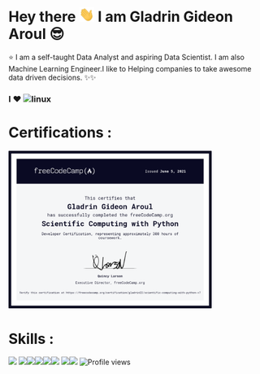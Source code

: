 # Hey there <img src = "https://raw.githubusercontent.com/ABSphreak/ABSphreak/master/gifs/Hi.gif" width = 30px></img> I am Gladrin Gideon Aroul :sunglasses:
:star: I am a self-taught Data Analyst and aspiring Data Scientist. I am also Machine Learning Engineer.I like to  Helping companies to take awesome data driven decisions.
✨✨
### I :heart: <img alt="linux" src="https://img.shields.io/badge/Linux-FCC624?style=for-the-badge&logo=linux&logoColor=black"/>

# Certifications :
<img src = "https://github.com/Gladrin22/Gladrin22/blob/main/Fcc_Certificate_one.png" width = 400px>

# Skills :
<img src = "https://img.shields.io/badge/Python-3776AB?style=for-the-badge&logo=python&logoColor=white"> <img src = "https://img.shields.io/badge/Numpy-777BB4?style=for-the-badge&logo=numpy&logoColor=white"><img src = "https://img.shields.io/badge/Pandas-2C2D72?style=for-the-badge&logo=pandas&logoColor=white"><img src = "https://img.shields.io/badge/Plotly-239120?style=for-the-badge&logo=plotly&logoColor=white"><img src = "https://img.shields.io/badge/Streamlit-FF4B4B?style=for-the-badge&logo=Streamlit&logoColor=white"><img src = "https://img.shields.io/badge/Jupyter-F37626.svg?&style=for-the-badge&logo=Jupyter&logoColor=white">
<img src = "https://img.shields.io/badge/Visual_Studio_Code-0078D4?style=for-the-badge&logo=visual%20studio%20code&logoColor=white"><img src = "https://img.shields.io/badge/Colab-F9AB00?style=for-the-badge&logo=googlecolab&color=525252">
![Profile views](https://gpvc.arturio.dev/Gladrin22)

